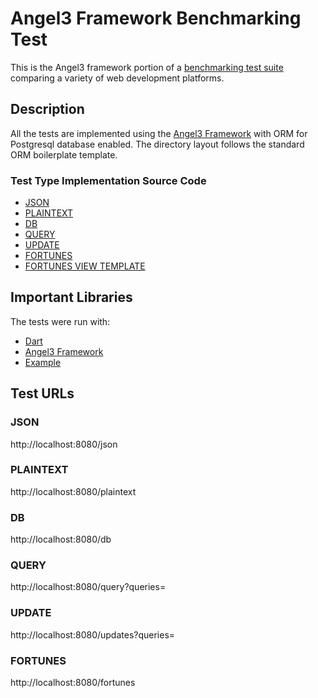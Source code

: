 # Angel3 Framework Benchmarking Test

This is the Angel3 framework portion of a [benchmarking test suite](../) comparing a variety of web development platforms. 

## Description

All the tests are implemented using the [Angel3 Framework](https://angel3-framework.web.app) with ORM for Postgresql database enabled. The directory layout follows the standard ORM boilerplate template.

### Test Type Implementation Source Code

* [JSON](orm/lib/src/routes/controllers/controllers.dart)
* [PLAINTEXT](orm/lib/src/routes/controllers/controllers.dart)
* [DB](orm/lib/src/routes/controllers/controllers.dart)
* [QUERY](orm/lib/src/routes/controllers/controllers.dart)
* [UPDATE](orm/lib/src/routes/controllers/controllers.dart)
* [FORTUNES](orm/lib/src/routes/controllers/controllers.dart)
* [FORTUNES VIEW TEMPLATE](orm/views/listing.jael)

## Important Libraries

The tests were run with:

* [Dart](https://dart.dev/get-dart)
* [Angel3 Framework](https://angel3-framework.web.app)
* [Example](https://angel3-framework.web.app/#/examples)

## Test URLs

### JSON

http://localhost:8080/json

### PLAINTEXT

http://localhost:8080/plaintext

### DB

http://localhost:8080/db

### QUERY

http://localhost:8080/query?queries=

### UPDATE

http://localhost:8080/updates?queries=

### FORTUNES

http://localhost:8080/fortunes
